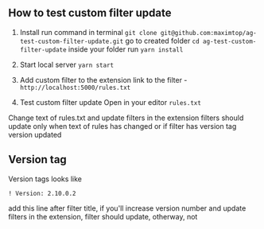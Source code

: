 ## How to test custom filter update

1. Install
run command in terminal `git clone git@github.com:maximtop/ag-test-custom-filter-update.git`
go to created folder `cd ag-test-custom-filter-update`
inside your folder run `yarn install`

2. Start local server
`yarn start`

3. Add custom filter to the extension
link to the filter - `http://localhost:5000/rules.txt`

4. Test custom filter update
Open in your editor `rules.txt`

Change text of rules.txt and update filters in the extension
filters should update only when text of rules has changed or if filter has version tag
version updated

## Version tag
Version tags looks like

`! Version: 2.10.0.2`

add this line after filter title, if you'll increase version number and update filters in the extension, filter should update, otherway, not
